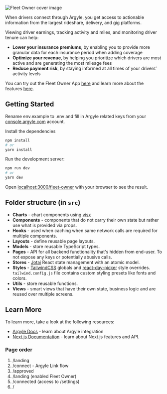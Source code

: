 ![Fleet Owner cover image](https://res.cloudinary.com/argyle-media/image/upload/v1669116483/argyle-x/fleet-owner/fleet-owner-cover.png)

When drivers connect through Argyle, you get access to actionable information from the largest rideshare, delivery, and gig platforms.

Viewing driver earnings, tracking activity and miles, and monitoring driver tenure can help:

- **Lower your insurance premiums**, by enabling you to provide more granular data for each insurance period when adding coverage
- **Optimize your revenue**, by helping you prioritize which drivers are most active and are generating the most mileage fees
- **Reduce payment risk**, by staying informed at all times of your drivers’ activity levels

You can try out the Fleet Owner App [here](https://sampleapps.argyle.com/fleet-owner) and learn more about the features [here](https://docs.argyle.com/guides/docs/fleet-owner-app).

## Getting Started

Rename env.example to .env and fill in Argyle related keys from your [console.argyle.com](https://console.argyle.com) account.

Install the dependencies

```bash
npm install
# or
yarn install
```

Run the development server:

```bash
npm run dev
# or
yarn dev
```

Open [localhost:3000/fleet-owner](http://localhost:3000/fleet-owner) with your browser to see the result.

## Folder structure (in `src`)

- **Charts** - chart components using [visx](https://airbnb.io/visx/)
- **Components** - components that do not carry their own state but rather use what is provided via props.
- **Hooks** - used when caching when same network calls are required for multiple components.
- **Layouts** - define reusable page layouts.
- **Models** - store reusable TypeScript types.
- **Pages** - API for all backend functionality that's hidden from end-user. To not expose any keys or potentially abusive calls.
- **Stores** - [Jotai](https://jotai.org/) React state management with an atomic model.
- **Styles** - [TailwindCSS](https://tailwindcss.com/) globals and [react-day-picker](https://react-day-picker.js.org/) style overrides. `tailwind.config.js` file contains custom styling presets like fonts and colors.
- **Utils** - store reusable functions.
- **Views** - smart views that have their own state, business logic and are reused over multiple screens.

## Learn More

To learn more, take a look at the following resources:

- [Argyle Docs](https://argyle.com/docs) - learn about Argyle integration
- [Next.js Documentation](https://nextjs.org/docs) - learn about Next.js features and API.

### Page order

1. /landing
2. /connect - Argyle Link flow
3. /approved
4. /landing (enabled Fleet Owner)
5. /connected (access to /settings)
6. /
